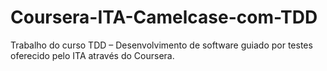 # Coursera-ITA-Camelcase-com-TDD
Trabalho do curso TDD – Desenvolvimento de software guiado por testes oferecido pelo ITA através do Coursera.
